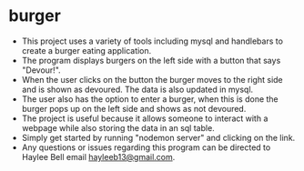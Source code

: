 # burger

* This project uses a variety of tools including mysql and handlebars to create a burger eating application.
* The program displays burgers on the left side with a button that says "Devour!".
* When the user clicks on the button the burger moves to the right side and is shown as devoured. The data is also updated in mysql.
* The user also has the option to enter a burger, when this is done the burger pops up on the left side and shows as not devoured.
* The project is useful because it allows someone to interact with a webpage while also storing the data in an sql table.
* Simply get started by running "nodemon server" and clicking on the link.
* Any questions or issues regarding this program can be directed to Haylee Bell email hayleeb13@gmail.com.